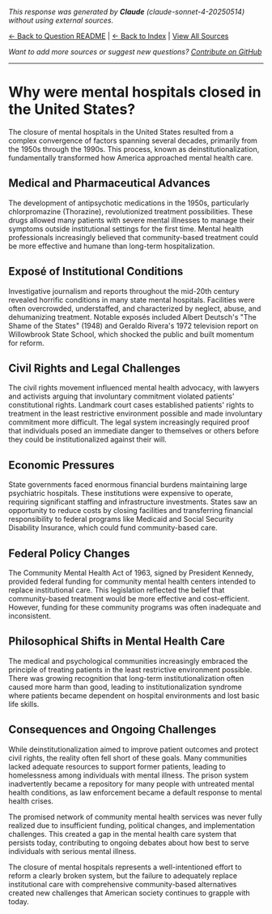 <!-- 
Generated by: claude
Model: claude-sonnet-4-20250514
Prompt type: default
Generated at: 2025-06-12T22:52:45.006998
-->

*This response was generated by **Claude** (claude-sonnet-4-20250514) without using external sources.*

[← Back to Question README](README.md) | [← Back to Index](../README.md) | [View All Sources](../allsources.md)

*Want to add more sources or suggest new questions? [Contribute on GitHub](https://github.com/justinwest/SuggestedSources)*

---

# Why were mental hospitals closed in the United States?

The closure of mental hospitals in the United States resulted from a complex convergence of factors spanning several decades, primarily from the 1950s through the 1990s. This process, known as deinstitutionalization, fundamentally transformed how America approached mental health care.

## Medical and Pharmaceutical Advances

The development of antipsychotic medications in the 1950s, particularly chlorpromazine (Thorazine), revolutionized treatment possibilities. These drugs allowed many patients with severe mental illnesses to manage their symptoms outside institutional settings for the first time. Mental health professionals increasingly believed that community-based treatment could be more effective and humane than long-term hospitalization.

## Exposé of Institutional Conditions

Investigative journalism and reports throughout the mid-20th century revealed horrific conditions in many state mental hospitals. Facilities were often overcrowded, understaffed, and characterized by neglect, abuse, and dehumanizing treatment. Notable exposés included Albert Deutsch's "The Shame of the States" (1948) and Geraldo Rivera's 1972 television report on Willowbrook State School, which shocked the public and built momentum for reform.

## Civil Rights and Legal Challenges

The civil rights movement influenced mental health advocacy, with lawyers and activists arguing that involuntary commitment violated patients' constitutional rights. Landmark court cases established patients' rights to treatment in the least restrictive environment possible and made involuntary commitment more difficult. The legal system increasingly required proof that individuals posed an immediate danger to themselves or others before they could be institutionalized against their will.

## Economic Pressures

State governments faced enormous financial burdens maintaining large psychiatric hospitals. These institutions were expensive to operate, requiring significant staffing and infrastructure investments. States saw an opportunity to reduce costs by closing facilities and transferring financial responsibility to federal programs like Medicaid and Social Security Disability Insurance, which could fund community-based care.

## Federal Policy Changes

The Community Mental Health Act of 1963, signed by President Kennedy, provided federal funding for community mental health centers intended to replace institutional care. This legislation reflected the belief that community-based treatment would be more effective and cost-efficient. However, funding for these community programs was often inadequate and inconsistent.

## Philosophical Shifts in Mental Health Care

The medical and psychological communities increasingly embraced the principle of treating patients in the least restrictive environment possible. There was growing recognition that long-term institutionalization often caused more harm than good, leading to institutionalization syndrome where patients became dependent on hospital environments and lost basic life skills.

## Consequences and Ongoing Challenges

While deinstitutionalization aimed to improve patient outcomes and protect civil rights, the reality often fell short of these goals. Many communities lacked adequate resources to support former patients, leading to homelessness among individuals with mental illness. The prison system inadvertently became a repository for many people with untreated mental health conditions, as law enforcement became a default response to mental health crises.

The promised network of community mental health services was never fully realized due to insufficient funding, political changes, and implementation challenges. This created a gap in the mental health care system that persists today, contributing to ongoing debates about how best to serve individuals with serious mental illness.

The closure of mental hospitals represents a well-intentioned effort to reform a clearly broken system, but the failure to adequately replace institutional care with comprehensive community-based alternatives created new challenges that American society continues to grapple with today.